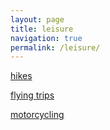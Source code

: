 ```yaml
---
layout: page
title: leisure
navigation: true
permalink: /leisure/
---
```


<a href='/hiking/'>hikes</a>

<a href='/flying/'>flying trips</a>

<a href='/motorcycling/'>motorcycling</a>
 